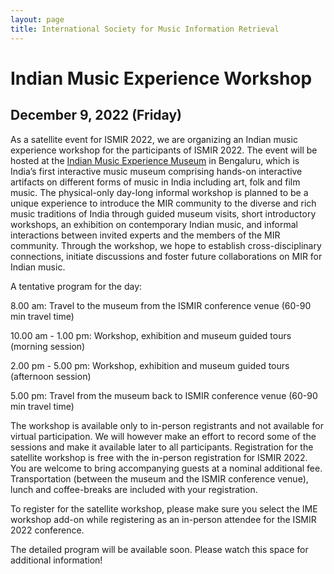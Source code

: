 ```yaml
---
layout: page
title: International Society for Music Information Retrieval
---
```

# Indian Music Experience Workshop

## December 9, 2022 (Friday)

As a satellite event for ISMIR 2022, we are organizing an Indian music experience workshop for the participants of ISMIR 2022. The event will be hosted at the [Indian Music Experience Museum](https://indianmusicexperience.org/) in Bengaluru, which is India’s first interactive music museum comprising hands-on interactive artifacts on different forms of music in India including art, folk and film music. The physical-only day-long informal workshop is planned to be a unique experience to introduce the MIR community to the diverse and rich music traditions of India through guided museum visits, short introductory workshops, an exhibition on contemporary Indian music, and informal interactions between invited experts and the members of the MIR community. Through the workshop, we hope to establish cross-disciplinary connections, initiate discussions and foster future collaborations on MIR for Indian music. 

A tentative program for the day: 

8.00 am: Travel to the museum from the ISMIR conference venue (60-90 min travel time)

10.00 am - 1.00 pm: Workshop, exhibition and museum guided tours (morning session)

2.00 pm - 5.00 pm: Workshop, exhibition and museum guided tours (afternoon session)

5.00 pm: Travel from the museum back to ISMIR conference venue (60-90 min travel time)

The workshop is available only to in-person registrants and not available for virtual participation. We will however make an effort to record some of the sessions and make it available later to all participants. Registration for the satellite workshop is free with the in-person registration for ISMIR 2022. You are welcome to bring accompanying guests at a nominal additional fee. Transportation (between the museum and the ISMIR conference venue), lunch and coffee-breaks are included with your registration. 

To register for the satellite workshop, please make sure you select the IME workshop add-on while registering as an in-person attendee for the ISMIR 2022 conference. 

The detailed program will be available soon. Please watch this space for additional information!
